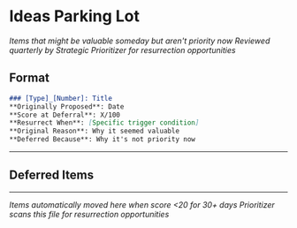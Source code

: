 # Ideas Parking Lot
*Items that might be valuable someday but aren't priority now*
*Reviewed quarterly by Strategic Prioritizer for resurrection opportunities*

## Format
```markdown
### [Type]_[Number]: Title
**Originally Proposed**: Date
**Score at Deferral**: X/100
**Resurrect When**: [Specific trigger condition]
**Original Reason**: Why it seemed valuable
**Deferred Because**: Why it's not priority now
```

---

## Deferred Items


---
*Items automatically moved here when score <20 for 30+ days*
*Prioritizer scans this file for resurrection opportunities*